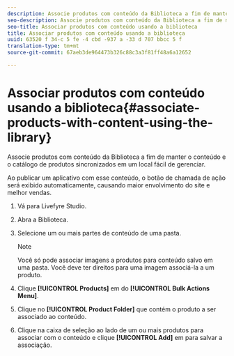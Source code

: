 ```yaml
---
description: Associe produtos com conteúdo da Biblioteca a fim de manter o conteúdo e o catálogo de produtos sincronizados em um local fácil de gerenciar.
seo-description: Associe produtos com conteúdo da Biblioteca a fim de manter o conteúdo e o catálogo de produtos sincronizados em um local fácil de gerenciar.
seo-title: Associar produtos com conteúdo usando a biblioteca
title: Associar produtos com conteúdo usando a biblioteca
uuid: 63520 f 34-c 5 fe -4 cbd -937 a -33 d 707 bbcc 5 f
translation-type: tm+mt
source-git-commit: 67aeb3de964473b326c88c3a3f81ff48a6a12652

---
```



# Associar produtos com conteúdo usando a biblioteca{#associate-products-with-content-using-the-library}

Associe produtos com conteúdo da Biblioteca a fim de manter o conteúdo e o catálogo de produtos sincronizados em um local fácil de gerenciar.

Ao publicar um aplicativo com esse conteúdo, o botão de chamada de ação será exibido automaticamente, causando maior envolvimento do site e melhor vendas.

1. Vá para Livefyre Studio.
1. Abra a Biblioteca.
1. Selecione um ou mais partes de conteúdo de uma pasta.

   >[!NOTE]
   >
   >Você só pode associar imagens a produtos para conteúdo salvo em uma pasta. Você deve ter direitos para uma imagem associá-la a um produto.

1. Clique **[!UICONTROL Products]** em do **[!UICONTROL Bulk Actions Menu]**.
1. Clique no **[!UICONTROL Product Folder]** que contém o produto a ser associado ao conteúdo.
1. Clique na caixa de seleção ao lado de um ou mais produtos para associar com o conteúdo e clique **[!UICONTROL Add]** em para salvar a associação.

